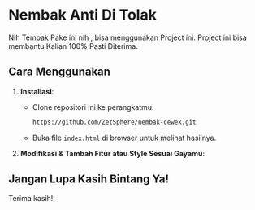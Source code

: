 # Nembak Anti Di Tolak

Nih Tembak Pake ini nih , bisa menggunakan Project ini. Project ini bisa membantu Kalian 100% Pasti Diterima.

## Cara Menggunakan

1. **Installasi**:

   - Clone repositori ini ke perangkatmu:
     
     ```bash
     https://github.com/ZetSphere/nembak-cewek.git
     ```
     
   - Buka file `index.html` di browser untuk melihat hasilnya.

2. **Modifikasi & Tambah Fitur atau Style Sesuai Gayamu**:


## Jangan Lupa Kasih Bintang Ya!

Terima kasih!!

